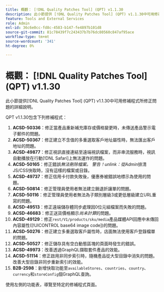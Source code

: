 ```yaml
---
title: 概觀： [!DNL Quality Patches Tool] (QPT) v1.1.30
description: 此小節提供 [!DNL Quality Patches Tool] (QPT) v1.1.30中可用修補程式所修正問題的詳細說明。
feature: Tools and External Services
role: Admin
exl-id: 36c6e0cc-fd8c-4583-b147-fe4897b101d8
source-git-commit: 81c78439f7c243437b7b76dc80560c847af95ace
workflow-type: tm+mt
source-wordcount: '341'
ht-degree: 0%

---
```


# 概觀： [!DNL Quality Patches Tool] (QPT) v1.1.30

此小節提供[!DNL Quality Patches Tool] (QPT) v1.1.30中可用修補程式所修正問題的詳細說明。

QPT v1.1.30包含下列修補程式：

1. **ACSD-50336**：修正當產品重新補充庫存或價格變更時，未傳送產品警示電子郵件的問題。
1. **ACSD-50367**：修正建立不含值的多重選取客戶地址屬性時，無法匯出客戶地址的問題。
1. **ACSD-49877**：修正視訊直接連結至遠端視訊檔案，而非串流服務時，視訊自動播放在行動[!DNL Safari]上無法運作的問題。
1. **ACSD-50165**：修正錯誤&#x200B;*無法刪除檔案。 警告！unlink：從Admin*&#x200B;排清JS/CSS快取時，沒有這樣的檔案或目錄。
1. **ACSD-49737**：修正信用卡付款失敗後，優惠券被錯誤地標示為使用的問題。
1. **ACSD-50814**：修正管理員使用者無法建立銷退折讓單的問題。
1. **ACSD-50116**：修正管理員使用者無法為子類別層級3或更低層級建立URL重寫的問題。
1. **ACSD-49513**：修正遠端儲存體同步處理因0位元組檔案而失敗的問題。
1. **ACSD-46683**：修正送貨價格顯示&#x200B;*尚未計算*&#x200B;的問題。
1. **ACSD-49129**：修正`rest/V1/products/sku/media`產品媒體API回應中未傳回內容屬性([!UICONTROL base64 image code])的問題。
1. **ACSD-50276**：修正建立多重選取客戶屬性時，店面無法使用客戶登錄檔單的問題。
1. **ACSD-50527**：修正儲存具有空白動態區塊的頁面時發生的錯誤。
1. **ACSD-49973**：改善透過GraphQL擷取套件產品的效能。
1. **ACSD-51114**：修正啟用非同步索引時，隨機產品從大型目錄中消失的問題。 改善大型目錄非同步重新索引的效能。
1. **B2B-2598**：新增快取功能至`availableStores`、`countries`、`country`、`currency`和`storeConfig`個GraphQL查詢。

使用左側的功能表，導覽至特定的修補程式頁面。
